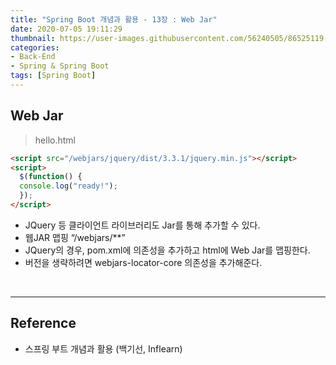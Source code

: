 ```yaml
---
title: "Spring Boot 개념과 활용 - 13장 : Web Jar"
date: 2020-07-05 19:11:29
thumbnail: https://user-images.githubusercontent.com/56240505/86525119-eea35780-bebd-11ea-8fbd-ceacfdfae2c6.png
categories:
- Back-End
- Spring & Spring Boot
tags: [Spring Boot]
---
```


## Web Jar

> hello.html

```html
<script src="/webjars/jquery/dist/3.3.1/jquery.min.js"></script>
<script>
  $(function() {
  console.log("ready!");
  });
</script>
```

* JQuery 등 클라이언트 라이브러리도 Jar를 통해 추가할 수 있다.
* 웹JAR 맵핑 “/webjars/\*\*”
* JQuery의 경우, pom.xml에 의존성을 추가하고 html에 Web Jar를 맵핑한다.
* 버전을 생략하려면 webjars-locator-core 의존성을 추가해준다.

<br>

---

## Reference

* 스프링 부트 개념과 활용 (백기선, Inflearn)

